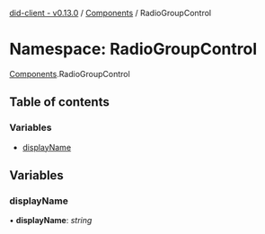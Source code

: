 [did-client - v0.13.0](../README.md) / [Components](components.md) / RadioGroupControl

# Namespace: RadioGroupControl

[Components](components.md).RadioGroupControl

## Table of contents

### Variables

- [displayName](components.radiogroupcontrol.md#displayname)

## Variables

### displayName

• **displayName**: *string*
